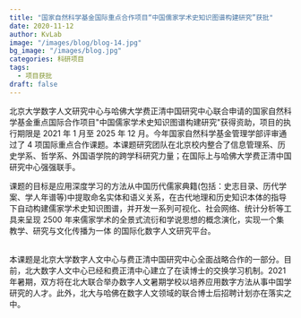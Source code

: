 ```yaml
---
title: "国家自然科学基金国际重点合作项目“中国儒家学术史知识图谱构建研究”获批"
date: 2020-11-12
author: KvLab
image: "/images/blog/blog-14.jpg"
bg_image: "/images/blog.jpg"
categories: 科研项目
tags:
  - 项目获批
draft: false
---
```


北京大学数字人文研究中心与哈佛大学费正清中国研究中心联合申请的国家自然科学基金重点国际合作项目"中国儒家学术史知识图谱构建研究"获得资助，项目的执行期限是 2021 年 1 月至 2025 年 12 月。今年国家自然科学基金管理学部评审通过了 4 项国际重点合作课题。本课题研究团队在北京校内整合了信息管理系、历史学系、哲学系、外国语学院的跨学科研究力量；在国际上与哈佛大学费正清中国研究中心强强联手。

<!--more-->

课题的目标是应用深度学习的方法从中国历代儒家典籍(包括：史志目录、历代学案、学人年谱等)中提取命名实体和语义关系，在古代地理和历史知识本体的指导下自动构建儒家学术史知识图谱，并开发一系列可视化、社会网络、统计分析等工具来呈现 2500 年来儒家学术的全景式流衍和学说思想的概念演化，实现一个集教学、研究与文化传播为一体 的国际化数字人文研究平台。

<br>本课题是北京大学数字人文中心与费正清中国研究中心全面战略合作的一部分。目前，北大数字人文中心已经和费正清中心建立了在读博士的交换学习机制。2021 年暑期，双方将在北大联合举办数字人文暑期学校以培养应用数字方法从事中国学研究的人才。此外，北大与哈佛在数字人文领域的联合博士后招聘计划亦在落实之中。
